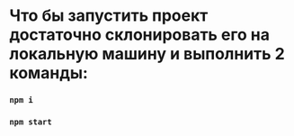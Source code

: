 # Что бы запустить проект достаточно склонировать его на локальную машину и выполнить 2 команды: 

### `npm i`
### `npm start`
